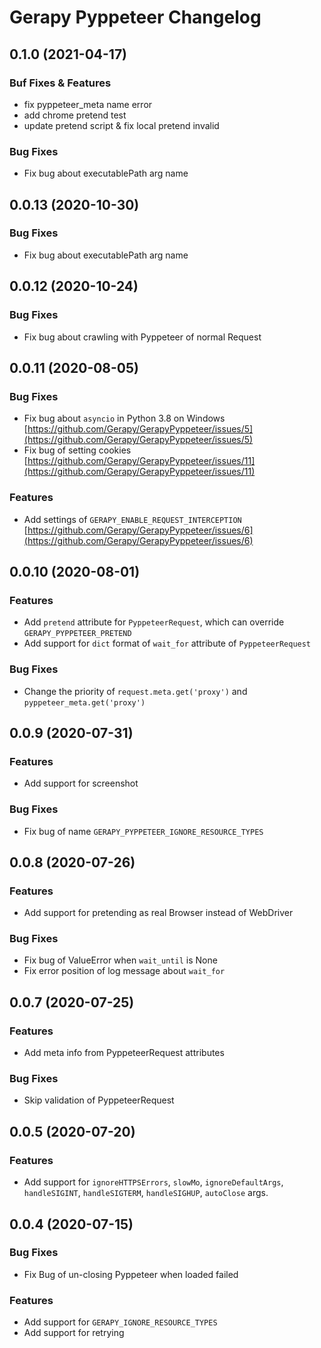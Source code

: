 # Gerapy Pyppeteer Changelog

## 0.1.0 (2021-04-17)

### Buf Fixes & Features

* fix pyppeteer_meta name error
* add chrome pretend test
* update pretend script & fix local pretend invalid

### Bug Fixes

* Fix bug about executablePath arg name

## 0.0.13 (2020-10-30)

### Bug Fixes

* Fix bug about executablePath arg name

## 0.0.12 (2020-10-24)

### Bug Fixes

* Fix bug about crawling with Pyppeteer of normal Request

## 0.0.11 (2020-08-05)

### Bug Fixes

* Fix bug about `asyncio` in Python 3.8 on Windows [https://github.com/Gerapy/GerapyPyppeteer/issues/5](https://github.com/Gerapy/GerapyPyppeteer/issues/5)
* Fix bug of setting cookies [https://github.com/Gerapy/GerapyPyppeteer/issues/11](https://github.com/Gerapy/GerapyPyppeteer/issues/11)

### Features

* Add settings of `GERAPY_ENABLE_REQUEST_INTERCEPTION` [https://github.com/Gerapy/GerapyPyppeteer/issues/6](https://github.com/Gerapy/GerapyPyppeteer/issues/6)

## 0.0.10 (2020-08-01)

### Features

* Add `pretend` attribute for `PyppeteerRequest`, which can override `GERAPY_PYPPETEER_PRETEND`
* Add support for `dict` format of `wait_for` attribute of `PyppeteerRequest`

### Bug Fixes

* Change the priority of `request.meta.get('proxy')` and `pyppeteer_meta.get('proxy')`

## 0.0.9 (2020-07-31)

### Features

* Add support for screenshot

### Bug Fixes

* Fix bug of name `GERAPY_PYPPETEER_IGNORE_RESOURCE_TYPES`

## 0.0.8 (2020-07-26)

### Features

* Add support for pretending as real Browser instead of WebDriver

### Bug Fixes

* Fix bug of ValueError when `wait_until` is None
* Fix error position of log message about `wait_for`

## 0.0.7 (2020-07-25)

### Features

* Add meta info from PyppeteerRequest attributes

### Bug Fixes

* Skip validation of PyppeteerRequest

## 0.0.5 (2020-07-20)

### Features

* Add support for `ignoreHTTPSErrors`, `slowMo`, `ignoreDefaultArgs`,
`handleSIGINT`, `handleSIGTERM`, `handleSIGHUP`, `autoClose` args.

## 0.0.4 (2020-07-15)

### Bug Fixes

* Fix Bug of un-closing Pyppeteer when loaded failed

### Features

* Add support for `GERAPY_IGNORE_RESOURCE_TYPES`
* Add support for retrying